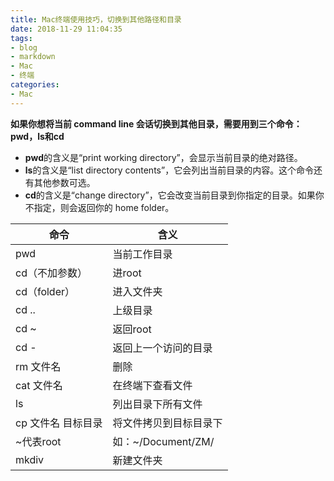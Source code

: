 ```yaml
---
title: Mac终端使用技巧，切换到其他路径和目录
date: 2018-11-29 11:04:35
tags:
- blog
- markdown 
- Mac
- 终端
categories:
- Mac
---
```


**如果你想将当前 command line 会话切换到其他目录，需要用到三个命令：pwd，ls和cd**

- **pwd**的含义是“print working directory”，会显示当前目录的绝对路径。
- **ls**的含义是“list directory contents”，它会列出当前目录的内容。这个命令还有其他参数可选。
- **cd**的含义是“change directory”，它会改变当前目录到你指定的目录。如果你不指定，则会返回你的 home folder。

| 命令               | 含义                   |
| ------------------ | ---------------------- |
| pwd                | 当前工作目录           |
| cd（不加参数）     | 进root                 |
| cd（folder）       | 进入文件夹             |
| cd ..              | 上级目录               |
| cd ~               | 返回root               |
| cd -               | 返回上一个访问的目录   |
| rm 文件名          | 删除                   |
| cat 文件名         | 在终端下查看文件       |
| ls                 | 列出目录下所有文件     |
| cp 文件名 目标目录 | 将文件拷贝到目标目录下 |
| ~代表root          | 如：~/Document/ZM/     |
| mkdiv              | 新建文件夹             |

<!--more-->